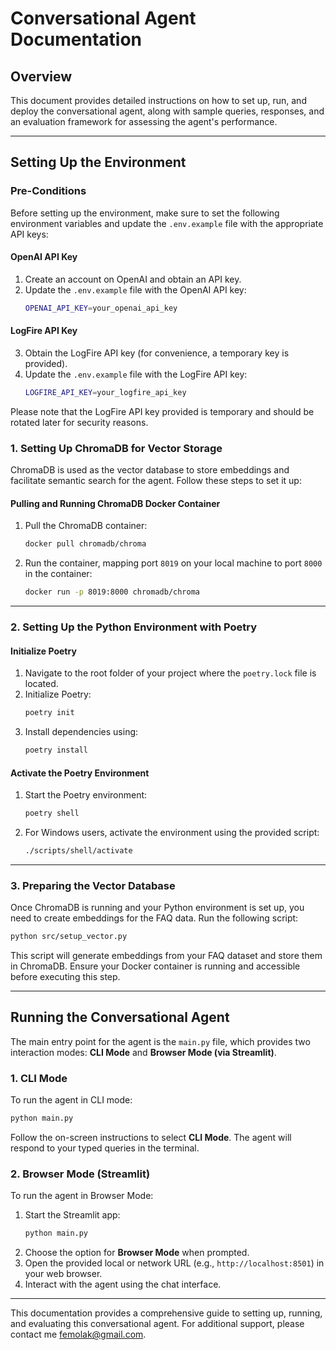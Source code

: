 # **Conversational Agent Documentation**

## **Overview**

This document provides detailed instructions on how to set up, run, and deploy the conversational agent, along with sample queries, responses, and an evaluation framework for assessing the agent's performance.

---

## **Setting Up the Environment**

### **Pre-Conditions**

Before setting up the environment, make sure to set the following environment variables and update the `.env.example` file with the appropriate API keys:

#### **OpenAI API Key**

1. Create an account on OpenAI and obtain an API key.
2. Update the `.env.example` file with the OpenAI API key:
   ```bash
   OPENAI_API_KEY=your_openai_api_key
   ```

#### **LogFire API Key**

3. Obtain the LogFire API key (for convenience, a temporary key is provided).
4. Update the `.env.example` file with the LogFire API key:
   ```bash
   LOGFIRE_API_KEY=your_logfire_api_key
   ```

Please note that the LogFire API key provided is temporary and should be rotated later for security reasons.

### **1. Setting Up ChromaDB for Vector Storage**

ChromaDB is used as the vector database to store embeddings and facilitate semantic search for the agent. Follow these steps to set it up:

#### **Pulling and Running ChromaDB Docker Container**

1. Pull the ChromaDB container:
   ```bash
   docker pull chromadb/chroma
   ```
2. Run the container, mapping port `8019` on your local machine to port `8000` in the container:
   ```bash
   docker run -p 8019:8000 chromadb/chroma
   ```

---

### **2. Setting Up the Python Environment with Poetry**

#### **Initialize Poetry**

1. Navigate to the root folder of your project where the `poetry.lock` file is located.
2. Initialize Poetry:
   ```bash
   poetry init
   ```
3. Install dependencies using:
   ```bash
   poetry install
   ```

#### **Activate the Poetry Environment**

1. Start the Poetry environment:
   ```bash
   poetry shell
   ```
2. For Windows users, activate the environment using the provided script:
   ```bash
   ./scripts/shell/activate
   ```

---

### **3. Preparing the Vector Database**

Once ChromaDB is running and your Python environment is set up, you need to create embeddings for the FAQ data. Run the following script:

```bash
python src/setup_vector.py
```

This script will generate embeddings from your FAQ dataset and store them in ChromaDB. Ensure your Docker container is running and accessible before executing this step.

---

## **Running the Conversational Agent**

The main entry point for the agent is the `main.py` file, which provides two interaction modes: **CLI Mode** and **Browser Mode (via Streamlit)**.

### **1. CLI Mode**

To run the agent in CLI mode:

```bash
python main.py
```

Follow the on-screen instructions to select **CLI Mode**. The agent will respond to your typed queries in the terminal.

### **2. Browser Mode (Streamlit)**

To run the agent in Browser Mode:

1. Start the Streamlit app:
   ```bash
   python main.py
   ```
2. Choose the option for **Browser Mode** when prompted.
3. Open the provided local or network URL (e.g., `http://localhost:8501`) in your web browser.
4. Interact with the agent using the chat interface.

---

This documentation provides a comprehensive guide to setting up, running, and evaluating this conversational agent. For additional support, please contact me femolak@gmail.com.
